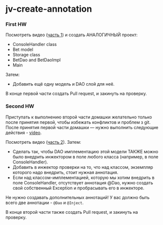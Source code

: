 # jv-create-annotation
 
### First HW
Посмотреть видео ([часть 1](https://mate-academy.github.io/jv-program-fulltime/02_jdbc/homework/01_DAO.html)) 
и создать АНАЛОГИЧНЫЙ проект:
- ConsoleHandler class 
- Bet model
- Storage class
- BetDao and BetDaoImpl
- Main

Затем: 
- Добавить ещё одну модель и DAO слой для неё. 

В конце первой части создать Pull request, и закинуть на проверку.

### Second HW
Приступать к выполнению второй части домашки желательно только после принятия первой, чтобы избежать конфликтов и проблем з git.
После принятия первой части домашки — нужно выполнить следующие действия - [video](https://www.youtube.com/watch?v=8MXeePzuE68&list=PL7FuXFaDeEX2JdShqx3URwdvqf6ow8G7H&index=9).

Посмотреть видео ([часть 2](https://mate-academy.github.io/jv-program-fulltime/02_jdbc/homework/02_injector.html)).
Затем: 
- Сделать так, чтобы DAO имплементацию этой модели ТАКЖЕ можно было внедрить инжектором в поле любого класса (например, в поле ConsoleHandler).
- Добавить в инжектор проверки на то, что над классом, экземпляр которого надо внедрить, стоит нужная аннотация.
- Если над классом-имплементацией, которую мы хотим внедрить в поле ConsoleHandler, отсутствует аннотация @Dao, 
нужно создать свой собственный Exception и пробрасывать его в инжекторе.

Не нужно создавать дополнительных аннотаций! У вас должно быть всего две аннотации - `@Dao` и `@Inject`.

В конце второй части также создать Pull request, и закинуть на проверку.

